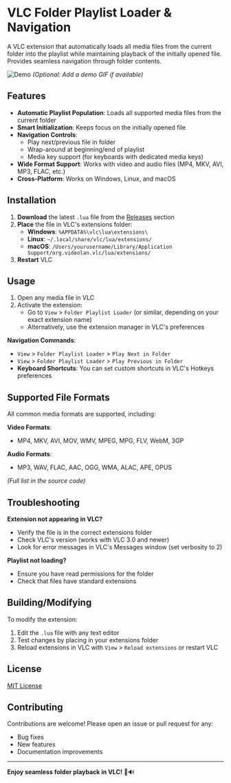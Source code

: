 # VLC Folder Playlist Loader & Navigation

A VLC extension that automatically loads all media files from the current folder into the playlist while maintaining playback of the initially opened file. Provides seamless navigation through folder contents.

![Demo](demo.gif) *(Optional: Add a demo GIF if available)*

## Features

- **Automatic Playlist Population**: Loads all supported media files from the current folder
- **Smart Initialization**: Keeps focus on the initially opened file
- **Navigation Controls**:
  - Play next/previous file in folder
  - Wrap-around at beginning/end of playlist
  - Media key support (for keyboards with dedicated media keys)
- **Wide Format Support**: Works with video and audio files (MP4, MKV, AVI, MP3, FLAC, etc.)
- **Cross-Platform**: Works on Windows, Linux, and macOS

## Installation

1. **Download** the latest `.lua` file from the [Releases](https://github.com/yourusername/vlc-folder-playlist/releases) section
2. **Place** the file in VLC's extensions folder:
   - **Windows**: `%APPDATA%\vlc\lua\extensions\`
   - **Linux**: `~/.local/share/vlc/lua/extensions/`
   - **macOS**: `/Users/yourusername/Library/Application Support/org.videolan.vlc/lua/extensions/`
3. **Restart** VLC

## Usage

1. Open any media file in VLC
2. Activate the extension:
   - Go to `View` > `Folder Playlist Loader` (or similar, depending on your exact extension name)
   - Alternatively, use the extension manager in VLC's preferences

**Navigation Commands**:
- `View` > `Folder Playlist Loader` > `Play Next in Folder`
- `View` > `Folder Playlist Loader` > `Play Previous in Folder`
- **Keyboard Shortcuts**: You can set custom shortcuts in VLC's Hotkeys preferences

## Supported File Formats

All common media formats are supported, including:

**Video Formats**:
- MP4, MKV, AVI, MOV, WMV, MPEG, MPG, FLV, WebM, 3GP

**Audio Formats**:
- MP3, WAV, FLAC, AAC, OGG, WMA, ALAC, APE, OPUS

*(Full list in the source code)*

## Troubleshooting

**Extension not appearing in VLC?**
- Verify the file is in the correct extensions folder
- Check VLC's version (works with VLC 3.0 and newer)
- Look for error messages in VLC's Messages window (set verbosity to 2)

**Playlist not loading?**
- Ensure you have read permissions for the folder
- Check that files have standard extensions

## Building/Modifying

To modify the extension:
1. Edit the `.lua` file with any text editor
2. Test changes by placing in your extensions folder
3. Reload extensions in VLC with `View` > `Reload extensions` or restart VLC

## License

[MIT License](LICENSE)

## Contributing

Contributions are welcome! Please open an issue or pull request for any:
- Bug fixes
- New features
- Documentation improvements

---

**Enjoy seamless folder playback in VLC!** 🎥🔊
